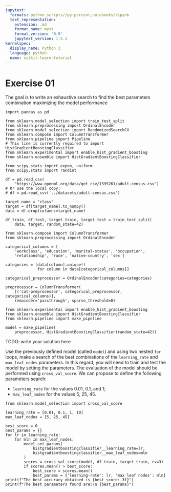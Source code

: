 ```yaml
---
jupytext:
  formats: python_scripts//py:percent,notebooks//ipynb
  text_representation:
    extension: .md
    format_name: myst
    format_version: '0.9'
    jupytext_version: 1.5.2
kernelspec:
  display_name: Python 3
  language: python
  name: scikit-learn-tutorial
---
```


#  Exercise 01
The goal is to write an exhaustive search to find the best parameters
combination maximizing the model performance

```{code-cell}
import pandas as pd

from sklearn.model_selection import train_test_split
from sklearn.preprocessing import OrdinalEncoder
from sklearn.model_selection import RandomizedSearchCV
from sklearn.compose import ColumnTransformer
from sklearn.pipeline import Pipeline
# This line is currently required to import HistGradientBoostingClassifier
from sklearn.experimental import enable_hist_gradient_boosting
from sklearn.ensemble import HistGradientBoostingClassifier

from scipy.stats import expon, uniform
from scipy.stats import randint

df = pd.read_csv(
    "https://www.openml.org/data/get_csv/1595261/adult-census.csv")
# Or use the local copy:
# df = pd.read_csv('../datasets/adult-census.csv')

target_name = "class"
target = df[target_name].to_numpy()
data = df.drop(columns=target_name)

df_train, df_test, target_train, target_test = train_test_split(
    data, target, random_state=42)

from sklearn.compose import ColumnTransformer
from sklearn.preprocessing import OrdinalEncoder

categorical_columns = [
    'workclass', 'education', 'marital-status', 'occupation',
    'relationship', 'race', 'native-country', 'sex']

categories = [data[column].unique()
              for column in data[categorical_columns]]

categorical_preprocessor = OrdinalEncoder(categories=categories)

preprocessor = ColumnTransformer(
    [('cat-preprocessor', categorical_preprocessor, categorical_columns)],
    remainder='passthrough', sparse_threshold=0)

from sklearn.experimental import enable_hist_gradient_boosting
from sklearn.ensemble import HistGradientBoostingClassifier
from sklearn.pipeline import make_pipeline

model = make_pipeline(
    preprocessor, HistGradientBoostingClassifier(random_state=42))
```

TODO: write your solution here

Use the previously defined model (called `model`) and using two nested `for`
loops, make a search of the best combinations of the `learning_rate` and
`max_leaf_nodes` parameters. In this regard, you will need to train and test
the model by setting the parameters. The evaluation of the model should be
performed using `cross_val_score`. We can propose to define the following
parameters search:
- `learning_rate` for the values 0.01, 0.1, and 1;
- `max_leaf_nodes` for the values 5, 25, 45.

```{code-cell}
from sklearn.model_selection import cross_val_score

learning_rate = [0.01, 0.1, 1, 10]
max_leaf_nodes = [5, 25, 45]

best_score = 0
best_params = {}
for lr in learning_rate:
    for mln in max_leaf_nodes:
        model.set_params(
            histgradientboostingclassifier__learning_rate=lr,
            histgradientboostingclassifier__max_leaf_nodes=mln
        )
        scores = cross_val_score(model, df_train, target_train, cv=3)
        if scores.mean() > best_score:
            best_score = scores.mean()
            best_params = {'learning-rate': lr, 'max leaf nodes': mln}
print(f"The best accuracy obtained is {best_score:.3f}")
print(f"The best parameters found are:\n {best_params}")
```
